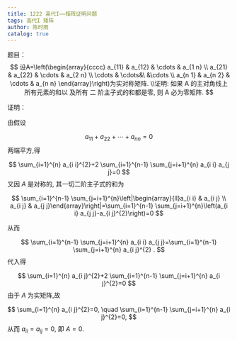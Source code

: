 ```yaml
---
title: 1222 高代I——矩阵证明问题
tags: 高代I 矩阵
author: 陈时雨
catalog: true
---
```




题目：
$$
设A=\left(\begin{array}{cccc}
a_{11} & a_{12} & \cdots & a_{1 n} \\
a_{21} & a_{22} & \cdots & a_{2 n} \\
\cdots  & \cdots&\ &\cdots \\
a_{n 1} & a_{n 2} & \cdots & a_{n n}
\end{array}\right)为实对称矩阵. 
\\证明: 如果 A 的主对角线上所有元素的和以 及所有 二 阶主子式的和都是零, 则 A 必为零矩阵.
$$
<!--more-->



证明：

由假设


$$
a_{11}+a_{22}+\cdots+a_{n n}=0
$$
两端平方,得


$$
\sum_{i=1}^{n} a_{i i}^{2}+2 \sum_{i=1}^{n-1} \sum_{j=i+1}^{n} a_{i i} a_{j j}=0
$$
又因 $A$ 是对称的, 其一切二阶主子式的和为


$$
\sum_{i=1}^{n-1} \sum_{j=i+1}^{n}\left|\begin{array}{ll}a_{i i} & a_{i j} \\ a_{i j} & a_{j j}\end{array}\right|=\sum_{i=1}^{n-1} \sum_{j=i+1}^{n}\left(a_{i i} a_{j j}-a_{i j}^{2}\right)=0
$$

从而


$$
\sum_{i=1}^{n-1} \sum_{j=i+1}^{n} a_{i i} a_{j j}=\sum_{i=1}^{n-1} \sum_{j=i+1}^{n} a_{i j}^{2} .
$$
代入得


$$
\sum_{i=1}^{n} a_{i j}^{2}+2 \sum_{i=1}^{n-1} \sum_{j=i+1}^{n} a_{i j}^{2}=0
$$
由于 $A$ 为实矩阵,故


$$
\sum_{i=1}^{n} a_{i j}^{2}=0, \quad \sum_{i=1}^{n-1} \sum_{j=i+1}^{n} a_{i j}^{2}=0,
$$
从而 $a_{i i}=a_{i j}=0$, 即 $A=0$.

